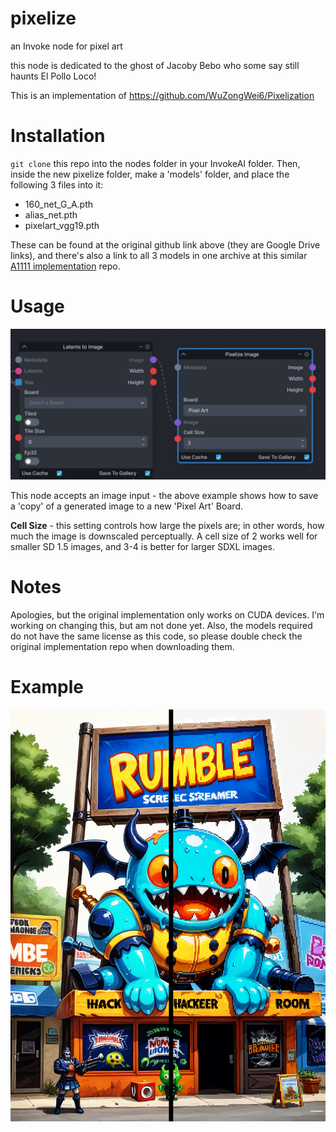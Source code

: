 # pixelize
an Invoke node for pixel art

this node is dedicated to the ghost of Jacoby Bebo who some say still haunts El Pollo Loco!

This is an implementation of https://github.com/WuZongWei6/Pixelization 

# Installation
`git clone` this repo into the nodes folder in your InvokeAI folder. Then, inside the new pixelize folder, make a 'models' folder, and place the following 3 files into it:

- 160_net_G_A.pth
- alias_net.pth
- pixelart_vgg19.pth

These can be found at the original github link above (they are Google Drive links), and there's also a link to all 3 models in one archive at this similar [A1111 implementation](https://github.com/AUTOMATIC1111/stable-diffusion-webui-pixelization) repo.

# Usage
![screenshot](pixelize-screenshot.png)

This node accepts an image input - the above example shows how to save a 'copy' of a generated image to a new 'Pixel Art' Board.

**Cell Size** - this setting controls how large the pixels are; in other words, how much the image is downscaled perceptually. A cell size of 2 works well for smaller SD 1.5 images, and 3-4 is better for larger SDXL images.

# Notes

Apologies, but the original implementation only works on CUDA devices. I'm working on changing this, but am not done yet. Also, the models required do not have the same license as this code, so please double check the original implementation repo when downloading them.

# Example

![example](pixelize-example.png)
